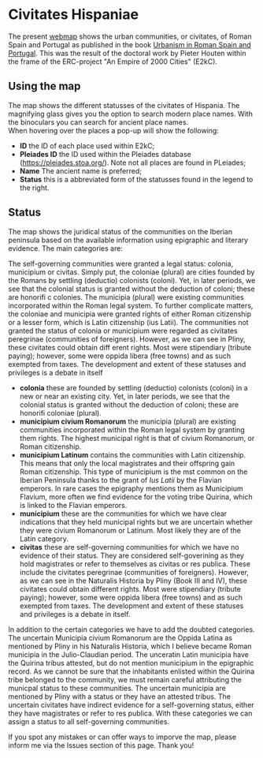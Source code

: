 # Civitates Hispaniae

The present [webmap](https://phahouten.github.io/CivitatesHispaniae/) shows the urban communities, or civitates, of Roman Spain and Portugal as published in the book [Urbanism in Roman Spain and Portugal](https://www.routledge.com/Urbanisation-in-Roman-Spain-and-Portugal-Civitates-Hispaniae-in-the-Early/Houten/p/book/9780367900779). This was the result of the doctoral work by Pieter Houten within the frame of the ERC-project "An Empire of 2000 Cities" (E2kC).

## Using the map
The map shows the different statusses of the civitates of Hispania. The magnifying glass gives you the option to search modern place names. With the binoculars you can search for ancient place names.
<br>
When hovering over the places a pop-up will show the following:
* **ID** the ID of each place used within E2kC;
* **Pleiades ID** the ID used within the Pleiades database (https://pleiades.stoa.org/). Note not all places are found in PLeiades; 
* **Name** The ancient name is preferred;
* **Status** this is a abbreviated form of the statusses found in the legend to the right. 

## Status
The map shows the juridical status of the communities on the Iberian peninsula based on the available information using epigraphic and literary evidence. The main categories are:

The self-governing communities were granted a legal status: colonia, municipium or civitas. Simply put, the coloniae (plural) are cities founded by the
Romans by settling (deductio) colonists (coloni). Yet, in later periods, we see that
the colonial status is granted without the deduction of coloni; these are honorifi c
colonies. The municipia (plural) were existing communities incorporated within
the Roman legal system. To further complicate matters, the coloniae and municipia were granted rights of either Roman citizenship or a lesser form, which is
Latin citizenship (ius Latii). The communities not granted the status of colonia or
municipium were regarded as civitates peregrinae (communities of foreigners).
However, as we can see in Pliny, these civitates could obtain diff erent rights. Most
were stipendiary (tribute paying); however, some were oppida libera (free towns)
and as such exempted from taxes. The development and extent of these statuses
and privileges is a debate in itself

* **colonia** these are founded by settling (deductio) colonists (coloni) in a new or near an existing city. Yet, in later periods, we see that
the colonial status is granted without the deduction of coloni; these are honorifi coloniae (plural). 
* **municipium civium Romanorum** the municipia (plural) are existing communities incorporated within the Roman legal system by granting them rights. The highest municipal right is that of civium Romanorum, or Roman citizenship. 
* **municipium Latinum** contains the communities with Latin citizenship. This means that only the local magistrates and their offspring gain Roman citizenship. This type of municipium is the mst common on the Iberian Peninsula thanks to the grant of *Ius Latii* by the Flavian emperors. In rare cases the epigraphy mentions them as Municipium Flavium, more often we find evidence for the voting tribe Quirina, which is linked to the Flavian emperors. 
* **municipium** these are the communities for which we have clear indications that they held municipal rights but we are uncertain whether they were civium Romanorum or Latinum. Most likely they are of the Latin category.
* **civitas** these are self-governing communities for which we have no evidence of their status. They are considered self-goverining as they hold magistrates or refer to themselves as civitas or res publica. These include the civitates peregrinae (communities of foreigners). However, as we can see in the Naturalis Historia by Pliny (Book III and IV), these civitates could obtain different rights. Most were stipendiary (tribute paying); however, some were oppida libera (free towns) and as such exempted from taxes. The development and extent of these statuses and privileges is a debate in itself. 

In addition to the certain categories we have to add the doubted categories. The uncertain Municipia civium Romanorum are the Oppida Latina as mentioned by Pliny in his Naturalis Historia, which I believe became Roman municipia in the Julio-Claudian period. The unceratin Latin municipia have the Quirina tribus attested, but do not mention municipium in the epigraphic record. As we cannot be sure that the inhabitants enlisted within the Quirina tribe belonged to the community, we must remain careful attributing the municpal status to these communities. The uncertain municipia are mentioned by Pliny with a status or they have an attested tribus. The uncertain civitates have indirect evidence for a self-governing status, either they have magistrates or refer to res publica. With these categories we can assign a status to all self-governing communities.

If you spot any mistakes or can offer ways to imporve the map, please inform me via the Issues section of this page. Thank you!
